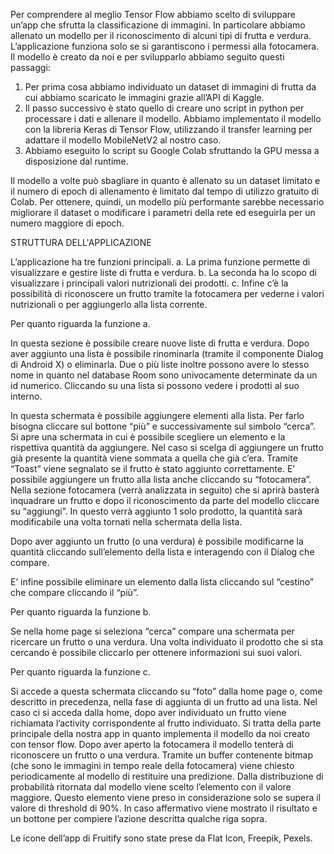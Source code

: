 Per comprendere al meglio Tensor Flow abbiamo scelto di sviluppare un’app che sfrutta la classificazione di immagini. In particolare abbiamo allenato un modello per il riconoscimento di alcuni tipi di frutta e verdura.
L’applicazione funziona solo se si garantiscono i permessi alla fotocamera.
Il modello è creato da noi e per svilupparlo abbiamo seguito questi passaggi:
1.    Per prima cosa abbiamo individuato un dataset di immagini di frutta da cui abbiamo scaricato le immagini grazie all’API di Kaggle.
2.    Il passo successivo è stato quello di creare uno script in python per processare i dati e allenare il modello.
        Abbiamo implementato il modello con la libreria Keras di Tensor Flow, utilizzando il transfer learning per adattare il modello MobileNetV2 al nostro caso.
3.    Abbiamo eseguito lo script su Google Colab sfruttando la GPU messa a disposizione dal runtime.

Il modello a volte può sbagliare in quanto è allenato su un dataset limitato e il numero di epoch di allenamento è limitato dal tempo di utilizzo gratuito di Colab.
Per ottenere, quindi, un modello più performante sarebbe necessario migliorare il dataset o modificare i parametri della rete ed eseguirla per un numero maggiore di epoch.

STRUTTURA DELL'APPLICAZIONE

L’applicazione ha tre funzioni principali.
a.    La prima funzione permette di visualizzare e gestire liste di frutta e verdura. 
b.    La seconda ha lo scopo di visualizzare i principali valori nutrizionali dei prodotti.
c.    Infine c’è la possibilità di riconoscere un frutto tramite la fotocamera per vederne i valori nutrizionali o per aggiungerlo alla lista corrente.

Per quanto riguarda la funzione a.

In questa sezione è possibile creare nuove liste di frutta e verdura. Dopo aver aggiunto una lista è possibile rinominarla (tramite il componente Dialog di Android X) o eliminarla.
Due o più liste inoltre possono avere lo stesso nome in quanto nel database Room sono univocamente determinate da un id numerico. 
Cliccando su una lista si possono vedere i prodotti al suo interno.
	
In questa schermata è possibile aggiungere elementi alla lista. Per farlo bisogna cliccare sul bottone “più” e successivamente sul simbolo “cerca”.
Si apre una schermata in cui è possibile scegliere un elemento e la rispettiva quantità da aggiungere.
Nel caso si scelga di aggiungere un frutto già presente la quantità viene sommata a quella che già c’era.
Tramite “Toast” viene segnalato se il frutto è stato aggiunto correttamente.
E’ possibile aggiungere un frutto alla lista anche cliccando su “fotocamera”.
Nella sezione fotocamera (verrà analizzata in seguito) che si aprirà basterà inquadrare un frutto e dopo il riconoscimento da parte del modello cliccare su “aggiungi”.
In questo verrà aggiunto 1 solo prodotto, la quantità sarà modificabile una volta tornati nella schermata della lista.

Dopo aver aggiunto un frutto (o una verdura) è possibile modificarne la quantità cliccando sull’elemento della lista e interagendo con il Dialog che compare.

E’ infine possibile eliminare un elemento dalla lista cliccando sul “cestino” che compare cliccando il “più”.


Per quanto riguarda la funzione b.

Se nella home page si seleziona “cerca” compare una schermata per ricercare un frutto o una verdura.
Una volta individuato il prodotto che si sta cercando è possibile cliccarlo per ottenere informazioni sui suoi valori.



Per quanto riguarda la funzione c.

Si accede a questa schermata cliccando su “foto” dalla home page o, come descritto in precedenza, nella fase di aggiunta di un frutto ad una lista.
Nel caso ci si acceda dalla home, dopo aver individuato un frutto viene richiamata l’activity corrispondente al frutto individuato.
Si tratta della parte principale della nostra app in quanto implementa il modello da noi creato con tensor flow. 
Dopo aver aperto la fotocamera il modello tenterà di riconoscere un frutto o una verdura.
Tramite un buffer contenente bitmap (che sono le immagini in tempo reale della fotocamera) viene chiesto periodicamente al modello di restituire una predizione.
Dalla distribuzione di probabilità ritornata dal modello viene scelto l’elemento con il valore maggiore.
Questo elemento viene preso in considerazione solo se supera il valore di threshold di 90%.
In caso affermativo viene mostrato il risultato e un bottone per compiere l’azione descritta qualche riga sopra.

Le icone dell’app di Fruitify sono state prese da Flat Icon, Freepik, Pexels.
